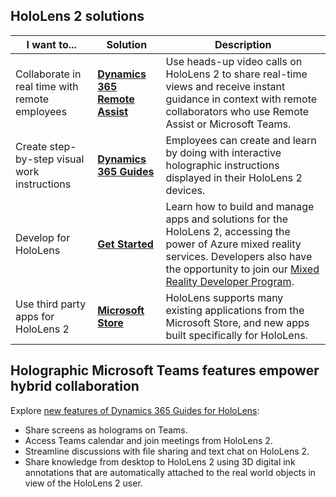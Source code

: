 ## HoloLens 2 solutions

| I want to... | Solution | Description |  
|---------| ------------|------------|
| Collaborate in real time with remote employees | [**Dynamics 365 Remote Assist**](https://dynamics.microsoft.com/mixed-reality/remote-assist/) | Use heads-up video calls on HoloLens 2 to share real-time views and receive instant guidance in context with remote collaborators who use Remote Assist or Microsoft Teams. | 
| Create step-by-step visual work instructions | [**Dynamics 365 Guides**](https://dynamics.microsoft.com/mixed-reality/guides/capabilities/) | Employees can create and learn by doing with interactive holographic instructions displayed in their HoloLens 2 devices. |
| Develop for HoloLens | [**Get Started**](/windows/mixed-reality/develop/development?tabs=unity) | Learn how to build and manage apps and solutions for the HoloLens 2, accessing the power of Azure mixed reality services. Developers also have the opportunity to join our [Mixed Reality Developer Program](https://www.microsoft.com/en-us/hololens/developers).|
| Use third party apps for HoloLens 2 | [**Microsoft Store**](../holographic-store-apps.md) | HoloLens supports many existing applications from the Microsoft Store, and new apps built specifically for HoloLens.

## Holographic Microsoft Teams features empower hybrid collaboration

Explore [new features of Dynamics 365 Guides for HoloLens](https://aka.ms/guidesupdates22):

* Share screens as holograms on Teams.
* Access Teams calendar and join meetings from HoloLens 2.
* Streamline discussions with file sharing and text chat on HoloLens 2.
* Share knowledge from desktop to HoloLens 2 using 3D digital ink annotations that are automatically attached to the real world objects in view of the HoloLens 2 user.

